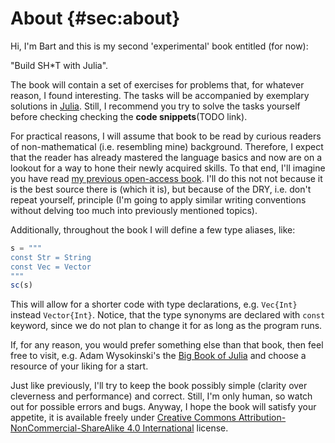 # About {#sec:about}

Hi, I'm Bart and this is my second 'experimental' book entitled (for now):

"Build SH\*T with Julia".

The book will contain a set of exercises for problems that, for whatever reason,
I found interesting. The tasks will be accompanied by exemplary solutions in
[Julia](https://julialang.org/). Still, I recommend you try to solve the tasks
yourself before checking checking the **code snippets**(TODO link).

For practical reasons, I will assume that book to be read by curious readers
of non-mathematical (i.e. resembling mine) background. Therefore, I expect that
the reader has already mastered the language basics and now are on a lookout for
a way to hone their newly acquired skills. To that end, I'll imagine you have
read [my previous open-access
book](https://b-lukaszuk.github.io/RJ_BS_eng/). I'll do this not not because it
is the best source there is (which it is), but because of the DRY, i.e. don't
repeat yourself, principle (I'm going to apply similar writing conventions
without delving too much into previously mentioned topics).

Additionally, throughout the book I will define a few type aliases, like:

```jl
s = """
const Str = String
const Vec = Vector
"""
sc(s)
```

This will allow for a shorter code with type declarations, e.g. `Vec{Int}`
instead `Vector{Int}`. Notice, that the type synonyms are declared with `const`
keyword, since we do not plan to change it for as long as the program runs.

If, for any reason, you would prefer something else than that book, then feel
free to visit, e.g. Adam Wysokinski's the [Big Book of
Julia](https://adamwysokinski.codeberg.page/bbj/) and choose a resource of your
liking for a start.

Just like previously, I'll try to keep the book possibly simple (clarity over
cleverness and performance) and correct. Still, I'm only human, so watch out for
possible errors and bugs. Anyway, I hope the book will satisfy your appetite, it
is available freely under [Creative Commons Attribution-NonCommercial-ShareAlike
4.0 International](http://creativecommons.org/licenses/by-nc-sa/4.0/) license.
